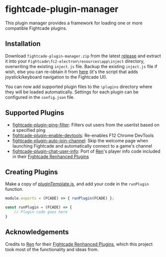 # fightcade-plugin-manager
This plugin manager provides a framework for loading one or more compatible Fightcade plugins.

## Installation
Download `fightcade-plugin-manager.zip` from the latest [release](https://github.com/nmur/fightcade-plugin-manager/releases) and extract it into your `Fightcade\fc2-electron\resources\app\inject` directory, overwriting the existing `inject.js` file. Backup the existing `inject.js` file if wish, else you can re-obtain it from [here](https://github.com/blueminder/fightcade-joystick-kb-controls/blob/main/inject.js) (it's the script that adds joystick/keyboard navigation to the Fightcade UI).

You can now add supported plugin files to the `\plugins` directory where they will be loaded automatically. Settings for each plugin can be configured in the `config.json` file.

## Supported Plugins
- [fightcade-plugin-ping-filter](https://github.com/nmur/fightcade-plugin-ping-filter): Filters out users from the userlist based on a specified ping
- [fightcade-plugin-enable-devtools](https://github.com/nmur/fightcade-plugin-enable-devtools): Re-enables F12 Chrome DevTools
- [fightcade-plugin-auto-join-channel](https://github.com/nmur/fightcade-plugin-auto-join-channel): Skip the welcome page when launching Fightcade and automatically connect to a game's channel
- [fightcade-plugin-chat-user-info](https://github.com/nmur/fightcade-plugin-chat-user-info): Port of [Ren](https://x.com/rencoding)'s player info code included in their [Fightcade Renhanced Plugins](https://github.com/Arkadyzja/fcade-renhanced)

## Creating Plugins

Make a copy of [pluginTemplate.js](https://github.com/nmur/fightcade-plugin-manager/blob/main/pluginTemplate.js), and add your code in the `runPlugin` function.
```js
module.exports = (FCADE) => { runPlugin(FCADE) };

const runPlugin = (FCADE) => {
    // Plugin code goes here
}
```

## Acknowledgements 

Credits to [Ren](https://x.com/rencoding) for their [Fightcade Renhanced Plugins](https://github.com/Arkadyzja/fcade-renhanced), which this project took most of the functionality and ideas from. 
